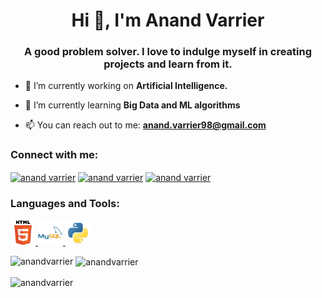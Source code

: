 <!--![logo](https://github.com/anandvarrier/anandvarrier/blob/main/githubbg.png)-->
<h1 align="center">Hi 👋, I'm Anand Varrier</h1>
<h3 align="center">A good problem solver. I love to indulge myself in creating projects and learn from it.</h3>

- 🔭 I’m currently working on **Artificial Intelligence.**

- 🌱 I’m currently learning **Big Data and ML algorithms**

- 📫 You can reach out to me: **anand.varrier98@gmail.com**

<h3 align="left">Connect with me:</h3>
<p align="left">
<a href="https://www.linkedin.com/in/anand-varrier/" target="blank"><img align="center" src="https://raw.githubusercontent.com/rahuldkjain/github-profile-readme-generator/master/src/images/icons/Social/linked-in-alt.svg" alt="anand varrier" height="30" width="40" /></a>
<a href="https://stackoverflow.com/users/20784271/anand-varrier" target="blank"><img align="center" src="https://raw.githubusercontent.com/rahuldkjain/github-profile-readme-generator/master/src/images/icons/Social/stack-overflow.svg" alt="anand varrier" height="30" width="40" /></a>
<a href="https://www.kaggle.com/anandvarrier" target="blank"><img align="center" src="https://raw.githubusercontent.com/rahuldkjain/github-profile-readme-generator/master/src/images/icons/Social/kaggle.svg" alt="anand varrier" height="30" width="40" /></a>
</p>

<h3 align="left">Languages and Tools:</h3>
<p align="left"> <a href="https://www.w3.org/html/" target="_blank" rel="noreferrer"> <img src="https://raw.githubusercontent.com/devicons/devicon/master/icons/html5/html5-original-wordmark.svg" alt="html5" width="40" height="40"/> </a> <a href="https://www.mysql.com/" target="_blank" rel="noreferrer"> <img src="https://raw.githubusercontent.com/devicons/devicon/master/icons/mysql/mysql-original-wordmark.svg" alt="mysql" width="40" height="40"/> </a> <a href="https://www.python.org" target="_blank" rel="noreferrer"> <img src="https://raw.githubusercontent.com/devicons/devicon/master/icons/python/python-original.svg" alt="python" width="40" height="40"/> </a> </p>

<p><img align="left" src="https://github-readme-stats.vercel.app/api/top-langs?username=anandvarrier&show_icons=true&locale=en&layout=compact" alt="anandvarrier" /></p>

<p>&nbsp;<img align="center" src="https://github-readme-stats.vercel.app/api?username=anandvarrier&show_icons=true&locale=en" alt="anandvarrier" /></p>

<p><img align="center" src="https://github-readme-streak-stats.herokuapp.com/?user=anandvarrier&" alt="anandvarrier" /></p>


<!--To tweak the above ReadMe in the future, just click on the link and create new code
https://rahuldkjain.github.io/gh-profile-readme-generator/
-->
